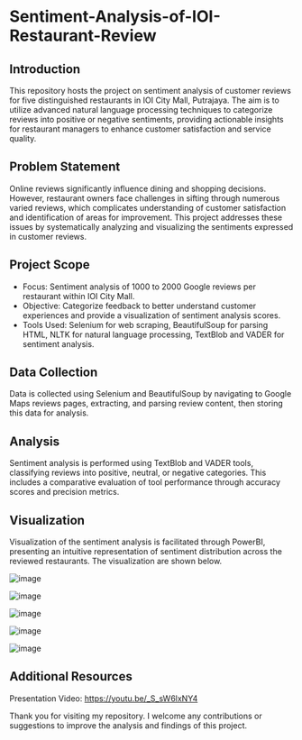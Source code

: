 # Sentiment-Analysis-of-IOI-Restaurant-Review

## Introduction

This repository hosts the project on sentiment analysis of customer reviews for five distinguished restaurants in IOI City Mall, Putrajaya. The aim is to utilize advanced natural language processing techniques to categorize reviews into positive or negative sentiments, providing actionable insights for restaurant managers to enhance customer satisfaction and service quality.

## Problem Statement

Online reviews significantly influence dining and shopping decisions. However, restaurant owners face challenges in sifting through numerous varied reviews, which complicates understanding of customer satisfaction and identification of areas for improvement. This project addresses these issues by systematically analyzing and visualizing the sentiments expressed in customer reviews.

## Project Scope

- Focus: Sentiment analysis of 1000 to 2000 Google reviews per restaurant within IOI City Mall.
- Objective: Categorize feedback to better understand customer experiences and provide a visualization of sentiment analysis scores.
- Tools Used: Selenium for web scraping, BeautifulSoup for parsing HTML, NLTK for natural language processing, TextBlob and VADER for sentiment analysis.

## Data Collection

Data is collected using Selenium and BeautifulSoup by navigating to Google Maps reviews pages, extracting, and parsing review content, then storing this data for analysis.

## Analysis 

Sentiment analysis is performed using TextBlob and VADER tools, classifying reviews into positive, neutral, or negative categories. This includes a comparative evaluation of tool performance through accuracy scores and precision metrics.

## Visualization 

Visualization of the sentiment analysis is facilitated through PowerBI, presenting an intuitive representation of sentiment distribution across the reviewed restaurants. The visualization are shown below. 

![image](https://github.com/NFL-Nujaimin/Sentiment-Analysis-of-IOI-Restaurant-Review/assets/126408968/8ac2691b-f63f-4fb8-b9b2-4d3c6433063f)

![image](https://github.com/NFL-Nujaimin/Sentiment-Analysis-of-IOI-Restaurant-Review/assets/126408968/451fa4b1-0728-4769-8518-e23d6fb492db)

![image](https://github.com/NFL-Nujaimin/Sentiment-Analysis-of-IOI-Restaurant-Review/assets/126408968/e195e3c4-41b2-4328-9d61-a389be268f15)

![image](https://github.com/NFL-Nujaimin/Sentiment-Analysis-of-IOI-Restaurant-Review/assets/126408968/e0c96dbc-9c46-45de-9587-43ba2bc02593)

![image](https://github.com/NFL-Nujaimin/Sentiment-Analysis-of-IOI-Restaurant-Review/assets/126408968/4c53d196-1849-4e1e-805b-3586ae542049)

## Additional Resources

Presentation Video: https://youtu.be/_S_sW6lxNY4

Thank you for visiting my repository. I welcome any contributions or suggestions to improve the analysis and findings of this project.

